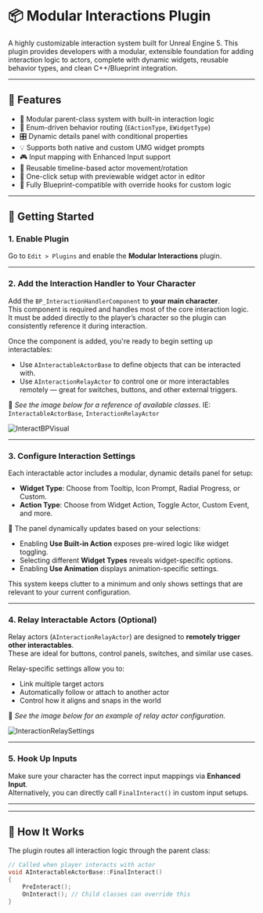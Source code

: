 # 📦 Modular Interactions Plugin

A highly customizable interaction system built for Unreal Engine 5. This plugin provides developers with a modular, extensible foundation for adding interaction logic to actors, complete with dynamic widgets, reusable behavior types, and clean C++/Blueprint integration.

---

## 🔧 Features

- 🧩 Modular parent-class system with built-in interaction logic
- 🧠 Enum-driven behavior routing (`EActionType`, `EWidgetType`)
- 🎛 Dynamic details panel with conditional properties
- 💡 Supports both native and custom UMG widget prompts
- 🎮 Input mapping with Enhanced Input support
- 🧱 Reusable timeline-based actor movement/rotation
- 🔁 One-click setup with previewable widget actor in editor
- 💙 Fully Blueprint-compatible with override hooks for custom logic

---

## 🚀 Getting Started

### 1. Enable Plugin

Go to `Edit > Plugins` and enable the **Modular Interactions** plugin.

---

### 2. Add the Interaction Handler to Your Character

Add the `BP_InteractionHandlerComponent` to **your main character**.  
This component is required and handles most of the core interaction logic. It must be added directly to the player’s character so the plugin can consistently reference it during interaction.

Once the component is added, you're ready to begin setting up interactables:

- Use `AInteractableActorBase` to define objects that can be interacted with.
- Use `AInteractionRelayActor` to control one or more interactables remotely — great for switches, buttons, and other external triggers.

📌 *See the image below for a reference of available classes.*
IE: `InteractableActorBase`, `InteractionRelayActor`

![InteractBPVisual](https://github.com/user-attachments/assets/1839f81b-7fc2-4081-ae07-531d29983d12)

---

### 3. Configure Interaction Settings

Each interactable actor includes a modular, dynamic details panel for setup:

- **Widget Type**: Choose from Tooltip, Icon Prompt, Radial Progress, or Custom.
- **Action Type**: Choose from Widget Action, Toggle Actor, Custom Event, and more.

🔄 The panel dynamically updates based on your selections:

- Enabling **Use Built-in Action** exposes pre-wired logic like widget toggling.
- Selecting different **Widget Types** reveals widget-specific options.
- Enabling **Use Animation** displays animation-specific settings.

This system keeps clutter to a minimum and only shows settings that are relevant to your current configuration.

---

### 4. Relay Interactable Actors (Optional)

Relay actors (`AInteractionRelayActor`) are designed to **remotely trigger other interactables**.  
These are ideal for buttons, control panels, switches, and similar use cases.

Relay-specific settings allow you to:

- Link multiple target actors
- Automatically follow or attach to another actor
- Control how it aligns and snaps in the world

📌 *See the image below for an example of relay actor configuration.*

![InteractionRelaySettings](https://github.com/user-attachments/assets/20d4fc19-c5cd-410a-8a11-f033c7e7ea95)

---

### 5. Hook Up Inputs

Make sure your character has the correct input mappings via **Enhanced Input**.  
Alternatively, you can directly call `FinalInteract()` in custom input setups.

---


---

## 🧠 How It Works

The plugin routes all interaction logic through the parent class:
```cpp
// Called when player interacts with actor
void AInteractableActorBase::FinalInteract()
{
    PreInteract();
    OnInteract(); // Child classes can override this
}
